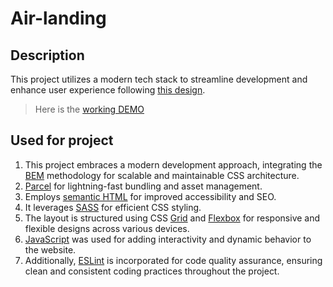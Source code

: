 # Air-landing
## Description
This project utilizes a modern tech stack to streamline development and enhance user experience following [this design](https://www.figma.com/file/7qwsWggv9BAxMi2VPhBuPr/Air-(formerly-Dia)?node-id=9138%3A35).

> Here is the [working DEMO](https://no4kar.github.io/Air-landing/)

## Used for project
1. This project embraces a modern development approach, integrating the [BEM](https://getbem.com/) methodology for scalable and maintainable CSS architecture.
1. [Parcel](https://parceljs.org/) for lightning-fast bundling and asset management.
1. Employs [semantic HTML](https://www.w3schools.com/html/html5_semantic_elements.asp) for improved accessibility and SEO.
1. It leverages [SASS](https://sass-lang.com/) for efficient CSS styling.
1. The layout is structured using CSS [Grid](https://css-tricks.com/snippets/css/complete-guide-grid/) and [Flexbox](https://css-tricks.com/snippets/css/a-guide-to-flexbox/) for responsive and flexible designs across various devices.
1. [JavaScript](https://developer.mozilla.org/en-US/docs/Web/JavaScript) was used for adding interactivity and dynamic behavior to the website. 
1. Additionally, [ESLint](https://eslint.org/) is incorporated for code quality assurance, ensuring clean and consistent coding practices throughout the project.
